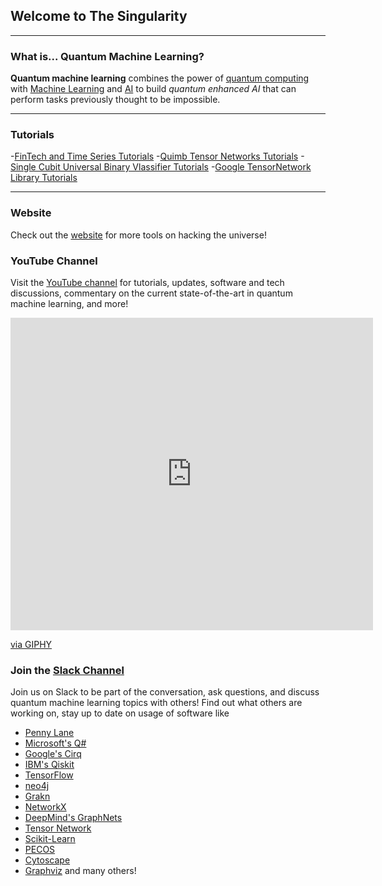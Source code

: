 ## Welcome to The Singularity
---
### What is... Quantum Machine Learning?

**Quantum machine learning** combines the power of [quantum computing](https://www.ibm.com/quantum-computing/learn/what-is-quantum-computing/) with [Machine Learning](https://developers.google.com/machine-learning/crash-course) and [AI](https://ai.google/education/) to build *quantum enhanced AI* that can perform tasks previously thought to be impossible.

---
### Tutorials

-[FinTech and Time Series Tutorials](https://github.com/The-Singularity-Research/FinTech-Time-Series)
-[Quimb Tensor Networks Tutorials](https://github.com/The-Singularity-Research/Quimb-Tutorials)
-[Single Cubit Universal Binary Vlassifier Tutorials](https://github.com/The-Singularity-Research/universal-classifier)
-[Google TensorNetwork Library Tutorials](https://github.com/The-Singularity-Research/TensorNetwork-Tutorial)

---

### Website
Check out the [website](https://thesingularityrese.wixsite.com/singularity/hacking-the-universe) for more tools on hacking the universe!

### YouTube Channel

Visit the [YouTube channel](https://www.youtube.com/channel/UCJn69C6UL66HJW-42uhk88g/) for tutorials, updates, software and tech discussions, commentary on the current state-of-the-art in quantum machine learning, and more!

<iframe src="https://giphy.com/embed/l2JBygxaUuh8aJ6YHn" width="580" height="500" frameBorder="0" class="giphy-embed" allowFullScreen></iframe><p><a href="https://giphy.com/gifs/after-effects-tao-trapcodetao-l2JBygxaUuh8aJ6YHn">via GIPHY</a></p>

### Join the [Slack Channel](https://join.slack.com/t/the-singularity-hq/shared_invite/enQtODc3MDg4OTIyNjk1LWYzN2FhMzg2YTNjOGIxYjIzNmYyMmVlMDMxMDMzNGI3Y2FhNTExYTRiZTFjODM3NDc4YWQ3NGVhYmQxYmRhOTA)

Join us on Slack to be part of the conversation, ask questions, and discuss quantum machine learning topics with others! Find out what others are working on, stay up to date on usage of software like 
- [Penny Lane](https://pennylane.ai/)
- [Microsoft's Q#](https://docs.microsoft.com/en-us/quantum/language/?view=qsharp-preview)
- [Google's Cirq](https://cirq.readthedocs.io/en/latest/circuits.html)
- [IBM's Qiskit](https://qiskit.org/)
- [TensorFlow](https://www.tensorflow.org/install)
- [neo4j](neo4j.com)
- [Grakn](Grakn.ai)
- [NetworkX](https://networkx.github.io/)
- [DeepMind's GraphNets](https://github.com/deepmind/graph_nets)
- [Tensor Network](https://github.com/google/TensorNetwork)
- [Scikit-Learn](https://scikit-learn.org/stable/)
- [PECOS](https://quantum-pecos.readthedocs.io/en/latest/)
- [Cytoscape](https://cytoscape.org/)
- [Graphviz](graphviz.org) 
and many others!
